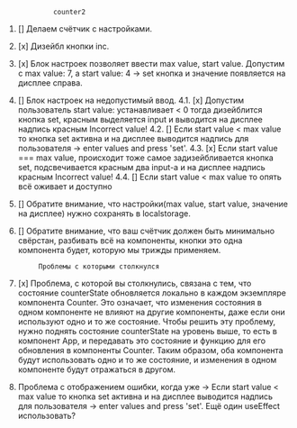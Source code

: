                 counter2

1. [] Делаем счётчик с настройками.
2. [х] Дизейбл кнопки inc. 
3. [х] Блок настроек позволяет ввести max value, start value. Допустим с max value: 7, а start value: 4 -> set кнопка и значение появляется на дисплее справа.
4. [] Блок настроек на недопустимый ввод. 
4.1. [x] Допустим пользователь start value: устанавливает < 0 тогда дизейблится кнопка set, красным выделяется input и выводится на дисплее надпись красным Incorrect value!
4.2. [] Если start value < max value то кнопка set активна и на дисплее выводится надпись для пользователя -> enter values and press 'set'.
4.3. [x] Если start value === max value, происходит тоже самое задизейбливается кнопка set, подсвечивается красным два input-а и на дисплее надпись красным Incorrect value!
4.4. [] Если start value < max value то опять всё оживает и доступно
5. [] Обратите внимание, что настройки(max value, start value, значение на дисплее) нужно сохранять в localstorage.
6. [] Обратите внимание, что ваш счётчик должен быть минимально свёрстан, разбивать всё на компоненты, кнопки это одна компонента будет, которую мы трижды применяем.

            Проблемы с которыми столкнулся
1. [х] Проблема, с которой вы столкнулись, связана с тем, что состояние counterState обновляется локально в каждом экземпляре компонента Counter. Это означает, что изменения состояния в одном компоненте не влияют на другие компоненты, даже если они используют одно и то же состояние.
Чтобы решить эту проблему, нужно поднять состояние counterState на уровень выше, то есть в компонент App, и передавать это состояние и функцию для его обновления в компоненты Counter. Таким образом, оба компонента будут использовать одно и то же состояние, и изменения в одном компоненте будут отражаться в другом.
2. Проблема с отображением ошибки, когда уже -> Если start value < max value то кнопка set активна и на дисплее выводится надпись для пользователя -> enter values and press 'set'. Ещё один useEffect использовать?